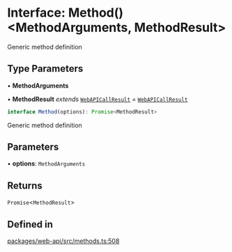 # Interface: Method()\<MethodArguments, MethodResult\>

Generic method definition

## Type Parameters

• **MethodArguments**

• **MethodResult** *extends* [`WebAPICallResult`](WebAPICallResult.md) = [`WebAPICallResult`](WebAPICallResult.md)

```ts
interface Method(options): Promise<MethodResult>
```

Generic method definition

## Parameters

• **options**: `MethodArguments`

## Returns

`Promise`\<`MethodResult`\>

## Defined in

[packages/web-api/src/methods.ts:508](https://github.com/slackapi/node-slack-sdk/blob/main/packages/web-api/src/methods.ts#L508)
